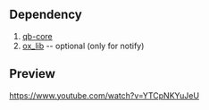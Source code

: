 ## Dependency
1. [qb-core](https://github.com/qbcore-framework/qb-core)  
2. [ox_lib](https://github.com/overextended/ox_lib) -- optional (only for notify)

## Preview
https://www.youtube.com/watch?v=YTCpNKYuJeU
